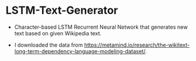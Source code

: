 # LSTM-Text-Generator

* Character-based LSTM Recurrent Neural Network that generates new text based on given Wikipedia text.

* I downloaded the data from https://metamind.io/research/the-wikitext-long-term-dependency-language-modeling-dataset/.
